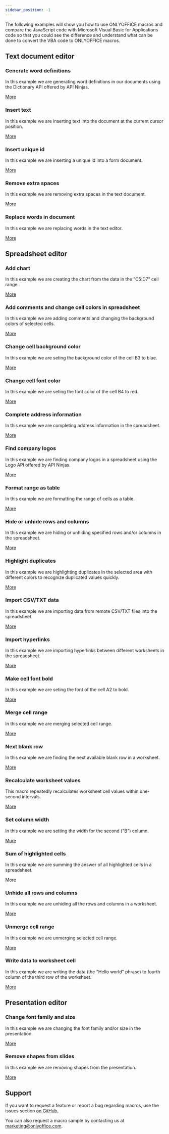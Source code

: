 ```yaml
---
sidebar_position: -1
---
```


The following examples will show you how to use ONLYOFFICE macros and compare the JavaScript code with Microsoft Visual Basic for Applications code so that you could see the difference and understand what can be done to convert the VBA code to ONLYOFFICE macros.

## Text document editor

### Generate word definitions

In this example we are generating word definitions in our documents using the Dictionary API offered by API Ninjas.

[More](Text%20document%20editor/Generate%20word%20definitions.md)

### Insert text

In this example we are inserting text into the document at the current cursor position.

[More](Text%20document%20editor/Insert%20text.md)

### Insert unique id

In this example we are inserting a unique id into a form document.

[More](Text%20document%20editor/Insert%20unique%20id.md)

### Remove extra spaces

In this example we are removing extra spaces in the text document. 

[More](Text%20document%20editor/Remove%20extra%20spaces.md)

### Replace words in document

In this example we are replacing words in the text editor.

[More](Text%20document%20editor/Replace%20words%20in%20document.md)

## Spreadsheet editor

### Add chart

In this example we are creating the chart from the data in the "C5:D7" cell range.

[More](Spreadsheet%20editor/Add%20chart.md)

### Add comments and change cell colors in spreadsheet

In this example we are adding comments and changing the background colors of selected cells.

[More](Spreadsheet%20editor/Add%20comments%20and%20change%20cell%20colors%20in%20spreadsheet.md)

### Change cell background color

In this example we are seting the background color of the cell B3 to blue.

[More](Spreadsheet%20editor/Change%20cell%20background%20color.md)

### Change cell font color

In this example we are seting the font color of the cell B4 to red.

[More](Spreadsheet%20editor/Change%20cell%20font%20color.md)

### Complete address information

In this example we are completing address information in the spreadsheet.

[More](Spreadsheet%20editor/Complete%20address%20information.md)

### Find company logos

In this example we are finding company logos in a spreadsheet using the Logo API offered by API Ninjas.

[More](Spreadsheet%20editor/Find%20company%20logos.md)

### Format range as table

In this example we are formatting the range of cells as a table.

[More](Spreadsheet%20editor/Format%20range%20as%20a%20table.md)

### Hide or unhide rows and columns

In this example we are hiding or unhiding specified rows and/or columns in the spreadsheet.

[More](Spreadsheet%20editor/Hide%20or%20unhide%20rows%20and%20columns.md)

### Highlight duplicates

In this example we are highlighting duplicates in the selected area with different colors to recognize duplicated values quickly.

[More](Spreadsheet%20editor/Highlight%20duplicates.md)

### Import CSV/TXT data

In this example we are importing data from remote CSV/TXT files into the spreadsheet.

[More](Spreadsheet%20editor/Import%20CSV%20or%20TXT%20data.md)

### Import hyperlinks

In this example we are importing hyperlinks between different worksheets in the spreadsheet.

[More](Spreadsheet%20editor/Import%20hyperlinks.md)

### Make cell font bold

In this example we are seting the font of the cell A2 to bold.

[More](Spreadsheet%20editor/Make%20cell%20font%20bold.md)

### Merge cell range

In this example we are merging selected cell range.

[More](Spreadsheet%20editor/Merge%20cell%20range.md)

### Next blank row

In this example we are finding the next available blank row in a worksheet.

[More](Spreadsheet%20editor/Next%20blank%20row.md)

### Recalculate worksheet values

This macro repeatedly recalculates worksheet cell values within one-second intervals.

[More](Spreadsheet%20editor/Recalculate%20worksheet%20values.md)

### Set column width

In this example we are setting the width for the second ("B") column.

[More](Spreadsheet%20editor/Set%20column%20width.md)

### Sum of highlighted cells

In this example we are summing the answer of all highlighted cells in a spreadsheet.

[More](Spreadsheet%20editor/Sum%20of%20Highlighted%20Cells.md)

### Unhide all rows and columns

In this example we are unhiding all the rows and columns in a worksheet.

[More](Spreadsheet%20editor/Unhide%20all%20rows%20and%20columns.md)

### Unmerge cell range

In this example we are unmerging selected cell range.

[More](Spreadsheet%20editor/Unmerge%20cell%20range.md)

### Write data to worksheet cell

In this example we are writing the data (the "Hello world" phrase) to fourth column of the third row of the worksheet.

[More](Spreadsheet%20editor/Write%20data%20to%20worksheet%20cell.md)

## Presentation editor

### Change font family and size

In this example we are changing the font family and/or size in the presentation.

[More](Presentation%20editor/Change%20font%20family%20and%20size.md)

### Remove shapes from slides

In this example we are removing shapes from the presentation.

[More](Presentation%20editor/Remove%20shapes%20from%20slides.md)

## Support

If you want to request a feature or report a bug regarding macros, use the issues section [on GitHub.](https://github.com/ONLYOFFICE/plugin-macros/issues)

You can also request a macro sample by contacting us at [marketing@onlyoffice.com](mailto:marketing@onlyoffice.com).

